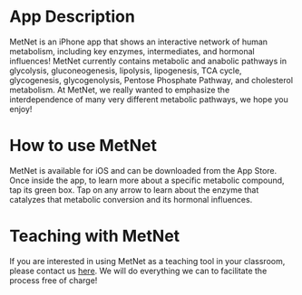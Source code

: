 # App Description
MetNet is an iPhone app that shows an interactive network of human metabolism, including key enzymes, intermediates, and hormonal influences! MetNet currently contains metabolic and anabolic pathways in glycolysis, gluconeogenesis, lipolysis, lipogenesis, TCA cycle, glycogenesis, glycogenolysis, Pentose Phosphate Pathway, and cholesterol metabolism. At MetNet, we really wanted to emphasize the interdependence of many very different metabolic pathways, we hope you enjoy!

# How to use MetNet
MetNet is available for iOS and can be downloaded from the App Store. Once inside the app, to learn more about a specific metabolic compound, tap its green box. Tap on any arrow to learn about the enzyme that catalyzes that metabolic conversion and its hormonal influences.

# Teaching with MetNet
If you are interested in using MetNet as a teaching tool in your classroom, please contact us [here](https://goo.gl/forms/4T8HIbKcxiWdPMgC3). We will do everything we can to facilitate the process free of charge!
